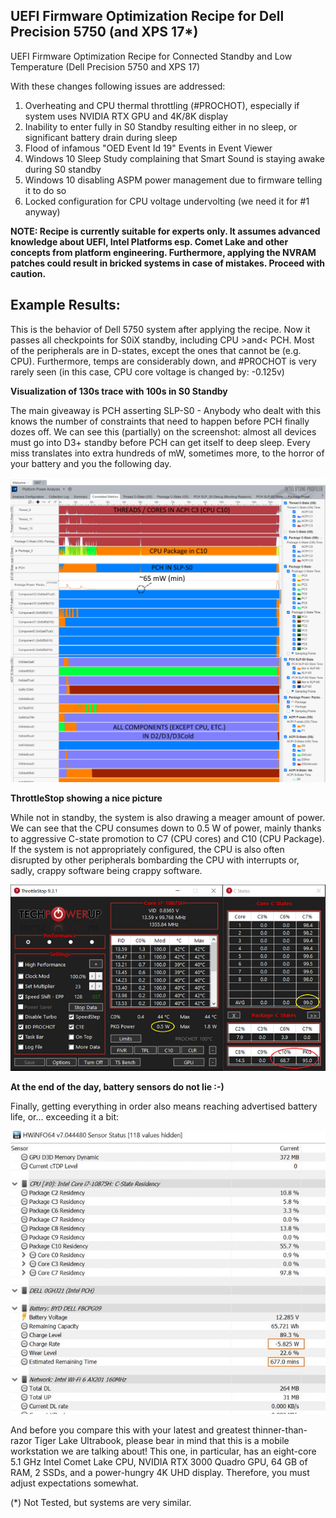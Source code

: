 ## UEFI Firmware Optimization Recipe for Dell Precision 5750 (and XPS 17*) 
UEFI Firmware Optimization Recipe for Connected Standby and Low Temperature (Dell Precision 5750 and XPS 17)

With these changes following issues are addressed:

1. Overheating and CPU thermal throttling (#PROCHOT), especially if system uses NVIDIA RTX GPU and 4K/8K display
2. Inability to enter fully in S0 Standby resulting either in no sleep, or significant battery drain during sleep
3. Flood of infamous "OED Event Id 19" Events in Event Viewer
4. Windows 10 Sleep Study complaining that Smart Sound is staying awake during S0 standby  
5. Windows 10 disabling ASPM power management due to firmware telling it to do so
6. Locked configuration for CPU voltage undervolting (we need it for #1 anyway)

**NOTE: Recipe is currently suitable for experts only. It assumes advanced knowledge about UEFI, Intel Platforms esp. Comet Lake and other concepts from platform engineering. Furthermore, applying the NVRAM patches could result in bricked systems in case of mistakes. Proceed with caution.**

## Example Results:

This is the behavior of Dell 5750 system after applying the recipe. Now it passes all checkpoints for S0iX standby, including CPU >and< PCH. Most of the peripherals are in D-states, except the ones that cannot be (e.g. CPU). Furthermore, temps are considerably down, and #PROCHOT is very rarely seen (in this case, CPU core voltage is changed by: -0.125v)

**Visualization of 130s trace with 100s in S0 Standby**

The main giveaway is PCH asserting SLP-S0 - Anybody who dealt with this knows the number of constraints that need to happen before PCH finally dozes off. We can see this (partially) on the screenshot: almost all devices must go into D3+ standby before PCH can get itself to deep sleep. Every miss translates into extra hundreds of mW, sometimes more, to the horror of your battery and you the following day.

![Alt text](/Demo/SocWatch_60sec_Timeline_Annotated.png?raw=true)

**ThrottleStop showing a nice picture**

While not in standby, the system is also drawing a meager amount of power. We can see that the CPU consumes down to 0.5 W of power, mainly thanks to aggressive C-state promotion to C7 (CPU cores) and C10 (CPU Package). If the system is not appropriately configured, the CPU is also often disrupted by other peripherals bombarding the CPU with interrupts or, sadly, crappy software being crappy software.

![Alt text](/Demo/ThrottleStop_CST_WhileIdle.png?raw=true)

**At the end of the day, battery sensors do not lie :-)**

Finally, getting everything in order also means reaching advertised battery life, or... exceeding it a bit:

![Alt text](/Demo/PoweDrain_Idle.jpg?raw=true)

And before you compare this with your latest and greatest thinner-than-razor Tiger Lake Ultrabook, please bear in mind that this is a mobile workstation we are talking about! This one, in particular, has an eight-core 5.1 GHz Intel Comet Lake CPU, NVIDIA RTX 3000 Quadro GPU, 64 GB of RAM, 2 SSDs, and a power-hungry 4K UHD display. Therefore, you must adjust expectations somewhat.

(*) Not Tested, but systems are very similar.

